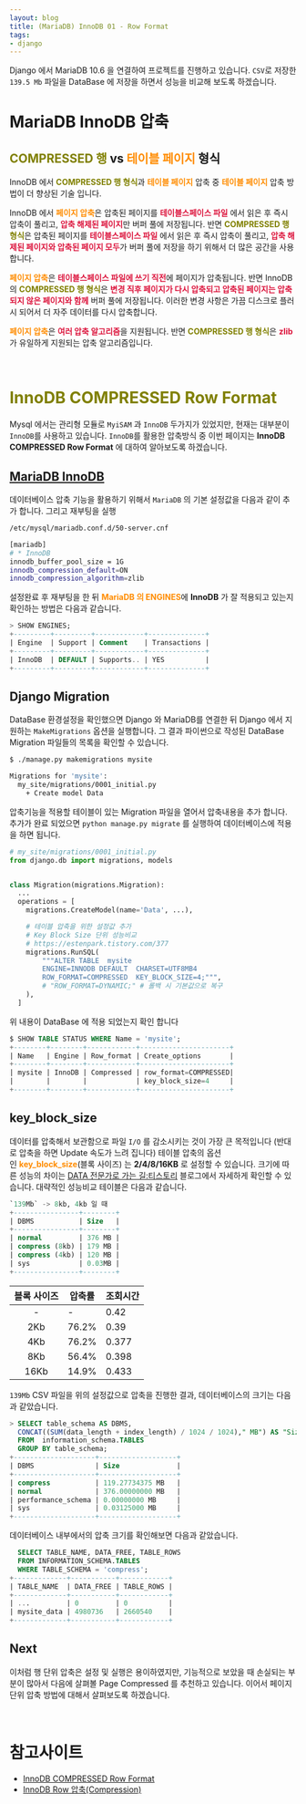 ```yaml
---
layout: blog
title: (MariaDB) InnoDB 01 - Row Format
tags:
- django
---
```


Django 에서 MariaDB 10.6 을 연결하여 프로젝트를 진행하고 있습니다. `CSV`로 저장한 `139.5 Mb` 파일을 DataBase 에 저장을 하면서 성능을 비교해 보도록 하겠습니다.

# MariaDB InnoDB 압축
## <span style="color:olive">**COMPRESSED 행**</span> vs <span style="color:darkorange">**테이블 페이지**</span> 형식
InnoDB 에서 <span style="color:olive">**COMPRESSED 행 형식**</span>과 <span span style="color:darkorange">**테이블 페이지**</span> 압축 중 <span span style="color:darkorange">**테이블 페이지**</span> 압축 방법이 더 향상된 기술 입니다.

InnoDB 에서 <span span style="color:darkorange">**페이지 압축**</span>은 압축된 페이지를 <span span style="color:crimson">**테이블스페이스 파일**</span> 에서 읽은 후 즉시 압축이 풀리고, <span span style="color:crimson">**압축 해제된 페이지**</span>만 버퍼 풀에 저장됩니다. 반면 <span style="color:olive">**COMPRESSED 행 형식**</span>은 압축된 페이지를 <span span style="color:crimson">**테이블스페이스 파일**</span> 에서 읽은 후 즉시 압축이 풀리고, <span span style="color:crimson">**압축 해제된 페이지와 압축된 페이지 모두**</span>가 버퍼 풀에 저장을 하기 위해서 더 많은 공간을 사용합니다.

<span span style="color:darkorange">**페이지 압축**</span>은 <span span style="color:crimson">**테이블스페이스 파일에 쓰기 직전**</span>에 페이지가 압축됩니다. 반면 InnoDB의 <span style="color:olive">**COMPRESSED 행 형식**</span>은 <span span style="color:crimson">**변경 직후 페이지가 다시 압축되고 압축된 페이지는 압축되지 않은 페이지와 함께**</span> 버퍼 풀에 저장됩니다. 이러한 변경 사항은 가끔 디스크로 플러시 되어서 더 자주 데이터를 다시 압축합니다.

<span span style="color:darkorange">**페이지 압축**</span>은 <span span style="color:crimson">**여러 압축 알고리즘**</span>을 지원됩니다. 반면 <span style="color:olive">**COMPRESSED 행 형식**</span>은 <span span style="color:crimson">**zlib**</span> 가 유일하게 지원되는 압축 알고리즘입니다.

<br/>

# <span style="color:olive">**InnoDB COMPRESSED Row Format**</span>
Mysql 에서는 관리형 모듈로 `MyiSAM` 과 `InnoDB` 두가지가 있었지만, 현재는 대부분이 `InnoDB`를 사용하고 있습니다. `InnoDB`를 활용한 압축방식 중 이번 페이지는 **InnoDB COMPRESSED Row Format** 에 대하여 알아보도록 하겠습니다.

## [MariaDB InnoDB](https://mariadb.com/kb/en/innodb-page-compression/)
데이터베이스 압축 기능을 활용하기 위해서 `MariaDB` 의 기본 설정값을 다음과 같이 추가 합니다. 그리고 재부팅을 실행
```bash
/etc/mysql/mariadb.conf.d/50-server.cnf

[mariadb]
# * InnoDB
innodb_buffer_pool_size = 1G
innodb_compression_default=ON
innodb_compression_algorithm=zlib
```

설정완료 후 재부팅을 한 뒤 <span style="color:darkorange">**MariaDB 의 ENGINES**</span>에 **InnoDB** 가 잘 적용되고 있는지 확인하는 방법은 다음과 같습니다.
```sql
> SHOW ENGINES;
+---------+---------+------------+--------------+
| Engine  | Support | Comment    | Transactions |
+---------+---------+------------+--------------+
| InnoDB  | DEFAULT | Supports.. | YES          |
+---------+---------+------------+--------------+
```

## Django Migration
DataBase 환경설정을 확인했으면 Django 와 MariaDB를 연결한 뒤 Django 에서 지원하는 `MakeMigrations` 옵션을 실행합니다. 그 결과 파이썬으로 작성된 DataBase Migration 파일들의 목록을 확인할 수 있습니다.
```bash
$ ./manage.py makemigrations mysite

Migrations for 'mysite':
  my_site/migrations/0001_initial.py
    + Create model Data
```

압축기능을 적용할 테이블이 있는 Migration 파일을 열어서 압축내용을 추가 합니다. 추가가 완료 되었으면 `python manage.py migrate` 를 실행하여 데이터베이스에 적용을 하면 됩니다.
```python
# my_site/migrations/0001_initial.py
from django.db import migrations, models


class Migration(migrations.Migration):
  ...
  operations = [
    migrations.CreateModel(name='Data', ...),

    # 테이블 압축을 위한 설정값 추가
    # Key Block Size 단위 성능비교
    # https://estenpark.tistory.com/377
    migrations.RunSQL(
        """ALTER TABLE  mysite 
        ENGINE=INNODB DEFAULT  CHARSET=UTF8MB4 
        ROW_FORMAT=COMPRESSED  KEY_BLOCK_SIZE=4;""",
        # "ROW_FORMAT=DYNAMIC;" # 롤백 시 기본값으로 복구
    ),
  ]
```

위 내용이 DataBase 에 적용 되었는지 확인 합니다
```sql
$ SHOW TABLE STATUS WHERE Name = 'mysite';
+--------+--------+------------+----------------------+
| Name   | Engine | Row_format | Create_options       |
+--------+--------+------------+----------------------+
| mysite | InnoDB | Compressed | row_format=COMPRESSED|
|        |        |            | key_block_size=4     |
+--------+--------+------------+----------------------+
```

## key_block_size
데이터를 압축해서 보관함으로 파일 `I/O` 를 감소시키는 것이 가장 큰 목적입니다 (반대로 압축을 하면 Update 속도가 느려 집니다) 테이블 압축의 옵션인 <span style="color:darkorange">**key_block_size**</span>(블록 사이즈) 는 **2/4/8/16KB** 로 설정할 수 있습니다. 크기에 따른 성능의 차이는 [DATA 전문가로 가는 길:티스토리](https://estenpark.tistory.com/377) 블로그에서 자세하게 확인할 수 있습니다. 대략적인 성능비교 테이블은 다음과 같습니다.

```sql
`139Mb` -> 8kb, 4kb 일 때 
+----------------+--------+
| DBMS           | Size   |
+----------------+--------+
| normal         | 376 MB |
| compress (8kb) | 179 MB |
| compress (4kb) | 120 MB |
| sys            | 0.03MB |
+----------------+--------+
```

|블록 사이즈 | 압축률   | 조회시간 |
|:--------:|--------|--------|
|  -       | -      | 0.42   |
|  2Kb     | 76.2%  | 0.39   |
|  4Kb     | 76.2%  | 0.377  |
|  8Kb     | 56.4%  | 0.398  |
| 16Kb     | 14.9%  | 0.433  |

`139Mb` CSV 파일을 위의 설정값으로 압축을 진행한 결과, 데이터베이스의 크기는 다음과 같았습니다.
```sql
> SELECT table_schema AS DBMS,
  CONCAT((SUM(data_length + index_length) / 1024 / 1024)," MB") AS "Size"
  FROM  information_schema.TABLES
  GROUP BY table_schema;
+--------------------+-------------------+
| DBMS               | Size              |
+--------------------+-------------------+
| compress           | 119.27734375 MB   |
| normal             | 376.00000000 MB   |
| performance_schema | 0.00000000 MB     |
| sys                | 0.03125000 MB     |
+--------------------+-------------------+
```

데이터베이스 내부에서의 압축 크기를 확인해보면 다음과 같았습니다.
```sql
  SELECT TABLE_NAME, DATA_FREE, TABLE_ROWS
  FROM INFORMATION_SCHEMA.TABLES
  WHERE TABLE_SCHEMA = 'compress';
+-------------+-----------+------------+
| TABLE_NAME  | DATA_FREE | TABLE_ROWS |
+-------------+-----------+------------+
| ...         | 0         | 0          |
| mysite_data | 4980736   | 2660540    |
+-------------+-----------+------------+
```

## Next
이처럼 행 단위 압축은 설정 및 실행은 용이하였지만, 기능적으로 보았을 때 손실되는 부분이 많아서 다음에 살펴볼 Page Compressed 를 추천하고 있습니다. 이어서 페이지 단위 압축 방법에 대해서 살펴보도록 하겠습니다.

<br/>

# 참고사이트
- [InnoDB COMPRESSED Row Format](https://mariadb.com/kb/en/innodb-compressed-row-format/)
- [InnoDB Row 압축(Compression)](https://estenpark.tistory.com/377)
